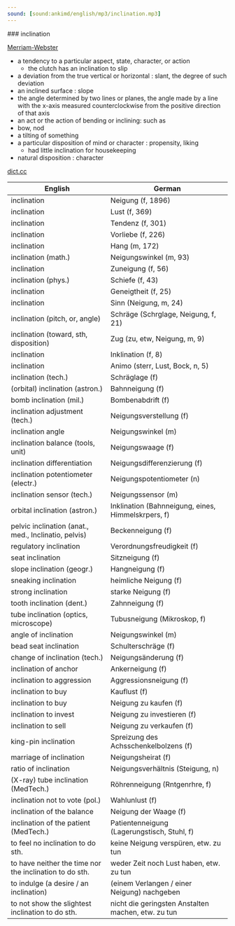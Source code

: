 ```yaml
---
sound: [sound:ankimd/english/mp3/inclination.mp3]
---
```


\### inclination

[Merriam-Webster](https://www.merriam-webster.com/dictionary/inclination)

- a tendency to a particular aspect, state, character, or action
    - the clutch has an inclination to slip
- a deviation from the true vertical or horizontal : slant, the degree of such deviation
- an inclined surface : slope
- the angle determined by two lines or planes, the angle made by a line with the x-axis measured counterclockwise from the positive direction of that axis
- an act or the action of bending or inclining: such as
- bow, nod
- a tilting of something
- a particular disposition of mind or character : propensity, liking
    - had little inclination for housekeeping
- natural disposition : character

[dict.cc](https://www.dict.cc/inclination)

| English        | German       |
| -------------- | ------------ |
| inclination | Neigung (f, 1896) |
| inclination | Lust (f, 369) |
| inclination | Tendenz (f, 301) |
| inclination | Vorliebe (f, 226) |
| inclination | Hang (m, 172) |
| inclination (math.) | Neigungswinkel (m, 93) |
| inclination | Zuneigung (f, 56) |
| inclination (phys.) | Schiefe (f, 43) |
| inclination | Geneigtheit (f, 25) |
| inclination | Sinn (Neigung, m, 24) |
| inclination (pitch, or, angle) | Schräge (Schrglage, Neigung, f, 21) |
| inclination (toward, sth, disposition) | Zug (zu, etw, Neigung, m, 9) |
| inclination | Inklination (f, 8) |
| inclination | Animo (sterr, Lust, Bock, n, 5) |
| inclination (tech.) | Schräglage (f) |
| (orbital) inclination (astron.) | Bahnneigung (f) |
| bomb inclination (mil.) | Bombenabdrift (f) |
| inclination adjustment (tech.) | Neigungsverstellung (f) |
| inclination angle | Neigungswinkel (m) |
| inclination balance (tools, unit) | Neigungswaage (f) |
| inclination differentiation | Neigungsdifferenzierung (f) |
| inclination potentiometer (electr.) | Neigungspotentiometer (n) |
| inclination sensor (tech.) | Neigungssensor (m) |
| orbital inclination (astron.) | Inklination (Bahnneigung, eines, Himmelskrpers, f) |
| pelvic inclination (anat., med., Inclinatio, pelvis) | Beckenneigung (f) |
| regulatory inclination | Verordnungsfreudigkeit (f) |
| seat inclination | Sitzneigung (f) |
| slope inclination (geogr.) | Hangneigung (f) |
| sneaking inclination | heimliche Neigung (f) |
| strong inclination | starke Neigung (f) |
| tooth inclination (dent.) | Zahnneigung (f) |
| tube inclination (optics, microscope) | Tubusneigung (Mikroskop, f) |
| angle of inclination | Neigungswinkel (m) |
| bead seat inclination | Schulterschräge (f) |
| change of inclination (tech.) | Neigungsänderung (f) |
| inclination of anchor | Ankerneigung (f) |
| inclination to aggression | Aggressionsneigung (f) |
| inclination to buy | Kauflust (f) |
| inclination to buy | Neigung zu kaufen (f) |
| inclination to invest | Neigung zu investieren (f) |
| inclination to sell | Neigung zu verkaufen (f) |
| king-pin inclination | Spreizung des Achsschenkelbolzens (f) |
| marriage of inclination | Neigungsheirat (f) |
| ratio of inclination | Neigungsverhältnis (Steigung, n) |
| (X-ray) tube inclination (MedTech.) | Röhrenneigung (Rntgenrhre, f) |
| inclination not to vote (pol.) | Wahlunlust (f) |
| inclination of the balance | Neigung der Waage (f) |
| inclination of the patient (MedTech.) | Patientenneigung (Lagerungstisch, Stuhl, f) |
| to feel no inclination to do sth. | keine Neigung verspüren, etw. zu tun |
| to have neither the time nor the inclination to do sth. | weder Zeit noch Lust haben, etw. zu tun |
| to indulge (a desire / an inclination) | (einem Verlangen / einer Neigung) nachgeben |
| to not show the slightest inclination to do sth. | nicht die geringsten Anstalten machen, etw. zu tun |
